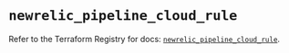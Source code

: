 # `newrelic_pipeline_cloud_rule`

Refer to the Terraform Registry for docs: [`newrelic_pipeline_cloud_rule`](https://registry.terraform.io/providers/newrelic/newrelic/3.70.2/docs/resources/pipeline_cloud_rule).
